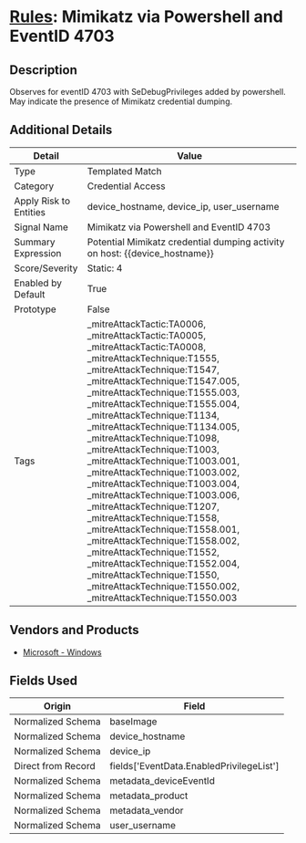 # [Rules](README.md): Mimikatz via Powershell and EventID 4703

## Description
Observes for eventID 4703 with SeDebugPrivileges added by powershell. May indicate the presence of Mimikatz credential dumping.

## Additional Details
|Detail|Value|
|----|----|
|Type|Templated Match|
|Category|Credential Access|
|Apply Risk to Entities|device_hostname, device_ip, user_username|
|Signal Name|Mimikatz via Powershell and EventID 4703|
|Summary Expression|Potential Mimikatz credential dumping activity on host: {{device_hostname}}|
|Score/Severity|Static: 4|
|Enabled by Default|True|
|Prototype|False|
|Tags|_mitreAttackTactic:TA0006, _mitreAttackTactic:TA0005, _mitreAttackTactic:TA0008, _mitreAttackTechnique:T1555, _mitreAttackTechnique:T1547, _mitreAttackTechnique:T1547.005, _mitreAttackTechnique:T1555.003, _mitreAttackTechnique:T1555.004, _mitreAttackTechnique:T1134, _mitreAttackTechnique:T1134.005, _mitreAttackTechnique:T1098, _mitreAttackTechnique:T1003, _mitreAttackTechnique:T1003.001, _mitreAttackTechnique:T1003.002, _mitreAttackTechnique:T1003.004, _mitreAttackTechnique:T1003.006, _mitreAttackTechnique:T1207, _mitreAttackTechnique:T1558, _mitreAttackTechnique:T1558.001, _mitreAttackTechnique:T1558.002, _mitreAttackTechnique:T1552, _mitreAttackTechnique:T1552.004, _mitreAttackTechnique:T1550, _mitreAttackTechnique:T1550.002, _mitreAttackTechnique:T1550.003|
## Vendors and Products
- [Microsoft - Windows](../products/1ff7546c-cb36-4a24-87f7-89d2cecc5761.md)


## Fields Used

|Origin|Field|
|----|----|
|Normalized Schema|baseImage|
|Normalized Schema|device_hostname|
|Normalized Schema|device_ip|
|Direct from Record|fields['EventData.EnabledPrivilegeList']|
|Normalized Schema|metadata_deviceEventId|
|Normalized Schema|metadata_product|
|Normalized Schema|metadata_vendor|
|Normalized Schema|user_username|


